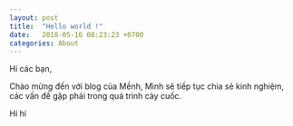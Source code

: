 ```yaml
---
layout: post
title:  "Hello world !"
date:   2018-05-16 08:23:23 +0700
categories: About
---
```


Hi các bạn,

Chào mừng đến với blog của Mềnh, Mình sẽ tiếp tục chia sẻ kinh nghiệm, các vấn đề gặp phải trong quá trình cày cuốc.

Hí hí